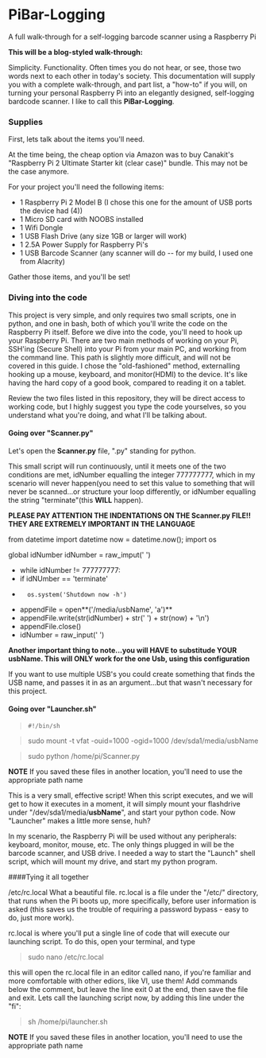 # PiBar-Logging
A full walk-through for a self-logging barcode scanner using a Raspberry Pi

**This will be a blog-styled walk-through:**

Simplicity. Functionality.  Often times you do not hear, or see, those two words next to each other in today's society.
This documentation will supply you with a complete walk-through, and part list, a "how-to" if you will, on turning your personal Raspberry Pi into an elegantly designed, self-logging bardcode scanner.  I like to call this **PiBar-Logging**.


### Supplies

First, lets talk about the items you'll need.

At the time being, the cheap option via Amazon was to buy Canakit's "Raspberry Pi 2 Ultimate Starter kit (clear case)" bundle. This may not be the case anymore.

For your project you'll need the following items:
  
  * 1  Raspberry Pi 2 Model B (I chose this one for the amount of USB ports the device had (4))
  * 1  Micro SD card with NOOBS installed
  * 1  Wifi Dongle
  * 1  USB Flash Drive (any size 1GB or larger will work)
  * 1  2.5A Power Supply for Raspberry Pi's
  * 1  USB Barcode Scanner (any scanner will do -- for my build, I used one from Alacrity)
  
Gather those items, and you'll be set!  

### Diving into the code


This project is very simple, and only requires two small scripts, one in python, and one in bash, both of which you'll write the code on the Raspberry Pi itself. Before we dive into the code, you'll need to hook up your Raspberry Pi.  There are two main methods of working on your Pi, SSH'ing (Secure Shell) into your Pi from your main PC, and working from the command line.  This path is slightly more difficult, and will not be covered in this guide.  I chose the "old-fashioned" method, externalling hooking up a mouse, keyboard, and monitor(HDMI) to the device.  It's like having the hard copy of a good book, compared to reading it on a tablet.


Review the two files listed in this repository, they will be direct access to working code, but I highly suggest you type the code yourselves, so you understand what you're doing, and what I'll be talking about.

#### Going over "Scanner.py"
Let's open the **Scanner.py** file, ".py" standing for python.  

This small script will run continuously, until it meets one of the two conditions are met, idNumber equalling the integer 777777777, which in my scenario will never happen(you need to set this value to something that will never be scanned...or structure your loop differently, or idNumber equalling the string "terminate"(this **WILL** happen).

**PLEASE PAY ATTENTION THE INDENTATIONS ON THE Scanner.py FILE!! THEY ARE EXTREMELY IMPORTANT IN THE LANGUAGE**


from datetime import datetime
now = datetime.now(); 
import os 

global idNumber
idNumber = raw_imput(' ')

* while idNumber != 777777777:
* 	if idNUmber == 'terminate' 
* 		os.system('Shutdown now -h')
* 	appendFile = open**('/media/usbName', 'a')**  
* 	appendFile.write(str(idNumber) + str(' ') + str(now) + '\n')
* 	appendFile.close()
* 	idNumber = raw_input(' ')

**Another important thing to note...you will HAVE to substitude YOUR usbName.  This will ONLY work for the one Usb, using this configuration**

If you want to use multiple USB's you could create something that finds the USB name, and passes it in as an argument...but that wasn't necessary for this project.

#### Going over "Launcher.sh"

>`#!/bin/sh`

>sudo mount -t vfat -ouid=1000 -ogid=1000 /dev/sda1/media/usbName

>sudo python /home/pi/Scanner.py 

**NOTE**  If you saved these files in another location, you'll need to use the appropriate path name

This is a very small, effective script!  When this script executes, and we will get to how it executes in a moment, it will simply mount your flashdrive under "/dev/sda1/media/**usbName**", and start your python code.  Now "Launcher" makes a little more sense, huh?

In my scenario, the Raspberry Pi will be used without any peripherals: keyboard, monitor, mouse, etc.  The only things plugged in will be the barcode scanner, and USB drive.  I needed a way to start the "Launch" shell script, which will mount my drive, and start my python program.

####Tying it all together

/etc/rc.local
What a beautiful file.  rc.local is a file under the "/etc/" directory, that runs when the Pi boots up, more specifically, before user information is asked (this saves us the trouble of requiring a password bypass - easy to do, just more work).

rc.local is where you'll put a single line of code that will execute our launching script. To do this, open your terminal, and type

>sudo nano /etc/rc.local

this will open the rc.local file in an editor called nano, if you're familiar and more comfortable with other ediors, like VI, use them! Add commands below the comment, but leave the line exit 0 at the end, then save the file and exit.  Lets call the launching script now, by adding this line under the "fi":

>sh /home/pi/launcher.sh

**NOTE**  If you saved these files in another location, you'll need to use the appropriate path name
